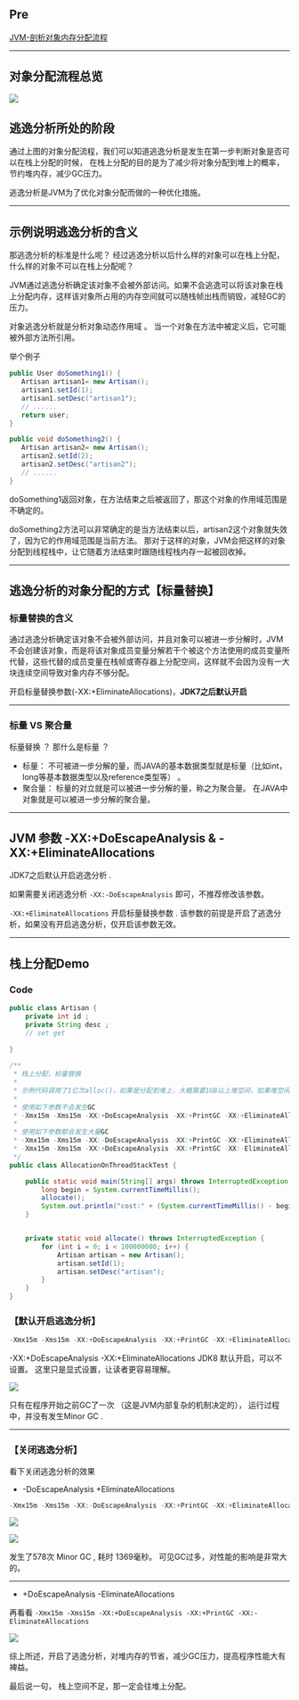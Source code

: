 ## Pre

[JVM-剖析对象内存分配流程](https://cloud.tencent.com/developer/tools/blog-entry?target=https%3A%2F%2Fartisan.blog.csdn.net%2Farticle%2Fdetails%2F106977301&objectId=1863058&objectType=1&isNewArticle=undefined)

------

## 对象分配流程总览

![](image/5a3aaa3cf93d12ee41e622375645e70c.png)



## 逃逸分析所处的阶段

通过上图的对象分配流程，我们可以知道逃逸分析是发生在第一步判断对象是否可以在栈上分配的时候， 在栈上分配的目的是为了减少将对象分配到堆上的概率，节约堆内存，减少GC压力。

逃逸分析是JVM为了优化对象分配而做的一种优化措施。

------



## 示例说明逃逸分析的含义

那逃逸分析的标准是什么呢？ 经过逃逸分析以后什么样的对象可以在栈上分配，什么样的对象不可以在栈上分配呢？

JVM通过逃逸分析确定该对象不会被外部访问。如果不会逃逸可以将该对象在栈上分配内存，这样该对象所占用的内存空间就可以随栈帧出栈而销毁，减轻GC的压力。

 对象逃逸分析就是分析对象动态作用域 。 当一个对象在方法中被定义后，它可能被外部方法所引用。

举个例子



```java
public User doSomething1() {
   Artisan artisan1= new Artisan();
   artisan1.setId(1);
   artisan1.setDesc("artisan1");
   // ......
   return user;
}

public void doSomething2() {
   Artisan artisan2= new Artisan();
   artisan2.setId(2);
   artisan2.setDesc("artisan2");
   // ...... 
}
```

doSomething1返回对象，在方法结束之后被返回了，那这个对象的作用域范围是不确定的。

doSomething2方法可以非常确定的是当方法结束以后，artisan2这个对象就失效了，因为它的作用域范围是当前方法。 那对于这样的对象，JVM会把这样的对象分配到线程栈中，让它随着方法结束时跟随线程栈内存一起被回收掉。

------

## 逃逸分析的对象分配的方式【标量替换】

### 标量替换的含义

 通过逃逸分析确定该对象不会被外部访问，并且对象可以被进一步分解时，JVM不会创建该对象，而是将该对象成员变量分解若干个被这个方法使用的成员变量所代替，这些代替的成员变量在栈帧或寄存器上分配空间，这样就不会因为没有一大块连续空间导致对象内存不够分配。

开启标量替换参数(-XX:+EliminateAllocations)，**JDK7之后默认开启**

------

### 标量 VS 聚合量

标量替换 ？ 那什么是标量 ？

-  标量： 不可被进一步分解的量，而JAVA的基本数据类型就是标量（比如int，long等基本数据类型以及reference类型等） 。 
-  聚合量： 标量的对立就是可以被进一步分解的量，称之为聚合量。 在JAVA中对象就是可以被进一步分解的聚合量。 

------

## JVM 参数 -XX:+DoEscapeAnalysis & -XX:+EliminateAllocations

JDK7之后默认开启逃逸分析 .

如果需要关闭逃逸分析 `-XX:-DoEscapeAnalysis` 即可，不推荐修改该参数。

`-XX:+EliminateAllocations` 开启标量替换参数 . 该参数的前提是开启了逃逸分析，如果没有开启逃逸分析，仅开启该参数无效。

------

## 栈上分配Demo

### Code

```java
public class Artisan {
    private int id ;
    private String desc ;
    // set get
    
}
```



```java
/**
 * 栈上分配，标量替换
 *
 * 示例代码调用了1亿次alloc()，如果是分配到堆上，大概需要1GB以上堆空间，如果堆空间小于该值，必然会触发GC。
 *
 * 使用如下参数不会发生GC
 * -Xmx15m -Xms15m -XX:+DoEscapeAnalysis -XX:+PrintGC -XX:+EliminateAllocations
 *
 * 使用如下参数都会发生大量GC
 * -Xmx15m -Xms15m -XX:-DoEscapeAnalysis -XX:+PrintGC -XX:+EliminateAllocations
 * -Xmx15m -Xms15m -XX:+DoEscapeAnalysis -XX:+PrintGC -XX:-EliminateAllocations
 */
public class AllocationOnThreadStackTest {

    public static void main(String[] args) throws InterruptedException {
        long begin = System.currentTimeMillis();
        allocate();
        System.out.println("cost:" + (System.currentTimeMillis() - begin));
    }


    private static void allocate() throws InterruptedException {
        for (int i = 0; i < 100000000; i++) {
            Artisan artisan = new Artisan();
            artisan.setId(1);
            artisan.setDesc("artisan");
        }
    }
}
```

### 【默认开启逃逸分析】

```java
-Xmx15m -Xms15m -XX:+DoEscapeAnalysis -XX:+PrintGC -XX:+EliminateAllocations
```

-XX:+DoEscapeAnalysis -XX:+EliminateAllocations JDK8 默认开启，可以不设置。 这里只是显式设置，让读者更容易理解。

![](image/9ed6c6f1616af865bdefa3198c9a4e88.png)



只有在程序开始之前GC了一次 （这是JVM内部复杂的机制决定的）， 运行过程中，并没有发生Minor GC .

------

### 【关闭逃逸分析】

看下关闭逃逸分析的效果

- -DoEscapeAnalysis +EliminateAllocations



```java
-Xmx15m -Xms15m -XX:-DoEscapeAnalysis -XX:+PrintGC -XX:+EliminateAllocations
```



![](image/52c73901ec0fccacdafc00635390925e.png)

![](image/bff6e93332ce66d0e5ea40fe407dc7d3.png)

发生了578次 Minor GC , 耗时 1369毫秒。 可见GC过多，对性能的影响是非常大的。

------

- +DoEscapeAnalysis -EliminateAllocations

再看看 `-Xmx15m -Xms15m -XX:+DoEscapeAnalysis -XX:+PrintGC -XX:-EliminateAllocations`

![](image/a0333d7bd62ad3a5e1e45dc119f15602.png)

综上所述，开启了逃逸分析，对堆内存的节省，减少GC压力，提高程序性能大有裨益。

最后说一句， 栈上空间不足，那一定会往堆上分配。